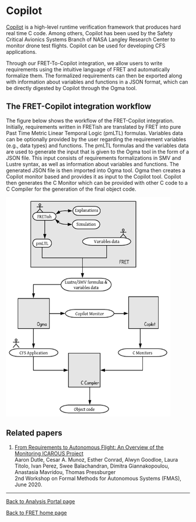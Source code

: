 # Copilot

[Copilot](https://copilot-language.github.io/) is a high-level runtime verification framework that produces hard real time C code. Among others, Copilot has been used by the Safety Critical Avionics Systems Branch of NASA Langley Research Center to monitor drone test flights. Copilot can be used for developing CFS applications.

Through our FRET-To-Copilot integration, we allow users to write requirements using the intuitive language of FRET and automatically formalize them. The formalized requirements can then be exported along with information about variables and functions in a JSON format, which can be directly digested by Copilot through the Ogma tool.



## The FRET-Copilot integration workflow

The figure below shows the workflow of the FRET-Copilot integration.  Initially, requirements written in FRETish are translated by FRET into pure Past Time Metric Linear Temporal Logic (pmLTL) formulas. Variables data can be optionally provided by the user regarding the requirement variables (e.g., data types) and functions. The pmLTL formulas and the variables data are used to generate the input that is given to the Ogma tool in the form of a JSON file. This input consists of requirements formalizations in SMV and Lustre syntax, as well as information about variables and functions. The generated JSON file is then imported into Ogma tool. Ogma then creates a Copilot monitor based and provides it as input to the Copilot tool. Copilot then generates the C Monitor which can be provided with other C code to a C Compiler
for the generation of the final object code.

<img src="../screen_shots/fret-Copilot.png"
style="height: 600px; width:450px;"/>

## Related papers

1. [From Requirements to Autonomous Flight: An Overview of the Monitoring ICAROUS Project](https://shemesh.larc.nasa.gov/people/cam/publications/FMAS2020_3.pdf)\
Aaron Dutle, Cesar A. Munoz, Esther Conrad, Alwyn Goodloe, Laura Titolo, Ivan Perez, Swee Balachandran, Dimitra Giannakopoulou, Anastasia Mavridou, Thomas Pressburger\
2nd Workshop on Formal Methods for Autonomous Systems (FMAS), June 2020.

***

[Back to Analysis Portal page](./analysis.md)

[Back to FRET home page](../userManual.md)
